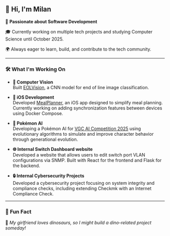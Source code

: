 ## 👋 Hi, I'm Milan

🚀 **Passionate about Software Development** 

🎓 Currently working on multiple tech projects and studying Computer Science until October 2025.

🌍 Always eager to learn, build, and contribute to the tech community.

---

### 🛠️ **What I'm Working On**

- **📸 Computer Vision**  
  Built [EOLVision](https://github.com/milannal1m/EOLVision), a CNN model for end of line image classification.

- **🍏 iOS Development**  
  Developed [MealPlanner](https://github.com/milannal1m/MealPlanner), an iOS app designed to simplify meal planning. Currently working on adding synchronization features between devices using Docker Compose.

- **🐉 Pokémon AI**  
  Developing a Pokémon AI for [VGC AI Competition 2025](https://gitlab.com/DracoStriker/pokemon-vgc-engine) using evolutionary algorithms to simulate and improve character behavior through generational evolution.

- **🌐 Internal Switch Dashboard website**  
  Developed a website that allows users to edit switch port VLAN configurations via SNMP. Built with React for the frontend and Flask for the backend.

- **🔒 Internal Cybersecurity Projects**  
  Developed a cybersecurity project focusing on system integrity and compliance checks, including extending Checkmk with an Internet Compliance Check.

---
<!-- 

### 🧰 **Tech Stack**

- **Languages:** Python, Swift, JavaScript, C, C++, Java, SQL  
- **Tools & Frameworks:** TensorFlow, PyTorch, Docker, Checkmk, Conda, React.js  
- **iOS Development:** SwiftUI, Xcode, SwiftData  
- **Machine Learning:** CNNs, Computer Vision, evolutionary algorithms  
- **Project Management:** Notion, Wrike  
- **Version Control:** Git, GitHub  

---
-->

### 🎉 **Fun Fact**
🦖 *My girlfriend loves dinosaurs, so I might build a dino-related project someday!*
